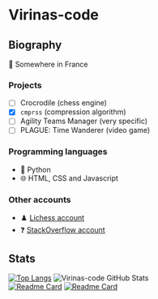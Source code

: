 # Virinas-code
## Biography
📍 Somewhere in France  
### Projects
- [ ] Crocrodile (chess engine)
- [x] `cmprss` (compression algorithm)
- [ ] Agility Teams Manager (very specific)
- [ ] PLAGUE: Time Wanderer (video game)
### Programming languages
- 🐍 Python
- 🌐 HTML, CSS and Javascript
### Other accounts
- ♟️ [Lichess account](https://lichess.org/@/Virinas-code)
- ❓ [StackOverflow account](https://stackoverflow.com/users/13259751/virinas-code)
## Stats
[![Top Langs](https://github-readme-stats.vercel.app/api/top-langs/?username=Virinas-code&theme=darcula&layout=compact)](https://github.com/anuraghazra/github-readme-stats) ![Virinas-code GitHub Stats](https://github-readme-stats.vercel.app/api?username=Virinas-code&show_icons=true&theme=darcula&hide_title=true)  
[![Readme Card](https://github-readme-stats.vercel.app/api/pin/?username=Virinas-code&repo=Crocrodile&theme=darcula)](https://github.com/Virinas-code/Crocrodile) [![Readme Card](https://github-readme-stats.vercel.app/api/pin/?username=Group-of-PLAGUE-Time-Wanderer&repo=PLAGUE-Time-Wanderer&theme=darcula)](https://github.com/Group-of-PLAGUE-Time-Wanderer/PLAGUE-Time-Wanderer)
